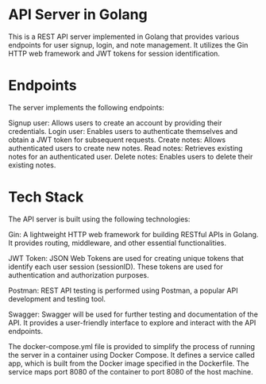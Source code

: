 # API Server in Golang
This is a REST API server implemented in Golang that provides various endpoints for user signup, login, and note management. It utilizes the Gin HTTP web framework and JWT tokens for session identification.

# Endpoints
The server implements the following endpoints:

Signup user: Allows users to create an account by providing their credentials.
Login user: Enables users to authenticate themselves and obtain a JWT token for subsequent requests.
Create notes: Allows authenticated users to create new notes.
Read notes: Retrieves existing notes for an authenticated user.
Delete notes: Enables users to delete their existing notes.

# Tech Stack
The API server is built using the following technologies:

Gin: A lightweight HTTP web framework for building RESTful APIs in Golang. It provides routing, middleware, and other essential functionalities.

JWT Token: JSON Web Tokens are used for creating unique tokens that identify each user session (sessionID). These tokens are used for authentication and authorization purposes.

Postman: REST API testing is performed using Postman, a popular API development and testing tool.

Swagger: Swagger will be used for further testing and documentation of the API. It provides a user-friendly interface to explore and interact with the API endpoints.

The docker-compose.yml file is provided to simplify the process of running the server in a container using Docker Compose. It defines a service called app, which is built from the Docker image specified in the Dockerfile. The service maps port 8080 of the container to port 8080 of the host machine.
